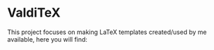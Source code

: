 # ValdiTeX

This project focuses on making LaTeX templates created/used by me available, here you will find:
